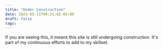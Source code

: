 ```yaml
---
title: "Under Construction"
date: 2023-05-11T00:21:02-05:00
draft: false
tags: 
---
```


If you are seeing this, it means this site is still undergoing construction.  It's part of my continuous efforts to add to my skillset.